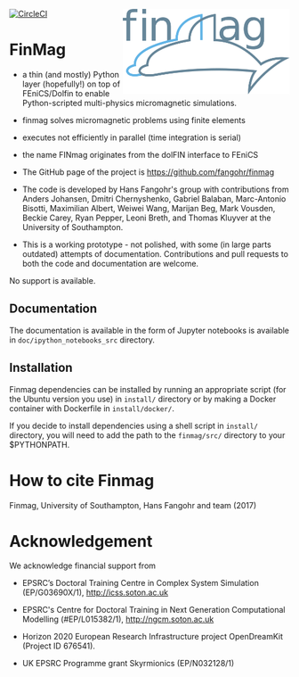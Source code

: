[![CircleCI](https://circleci.com/gh/fangohr/finmag.svg?style=svg&circle-token=6e89ca6e2d8bb3dadd4ac9ec84bec71d91336f9c)](https://circleci.com/gh/fangohr/finmag)
<img src="https://raw.githubusercontent.com/fangohr/finmag/master/logos/finmag_logo.png?token=AER_n7rOxFgGQjsrubTgTikaiAL0v906ks5ZUP5ZwA%3D%3D" width="300" align="right">

FinMag
======

- a thin (and mostly) Python layer (hopefully!) on top of
FEniCS/Dolfin to enable Python-scripted multi-physics micromagnetic
simulations.

- finmag solves micromagnetic problems using finite elements

- executes not efficiently in parallel (time integration is serial)

- the name FINmag originates from the dolFIN interface to FEniCS

- The GitHub page of the project is https://github.com/fangohr/finmag

- The code is developed by Hans Fangohr's group with contributions from
  Anders Johansen, Dmitri Chernyshenko, Gabriel Balaban, Marc-Antonio
  Bisotti, Maximilian Albert, Weiwei Wang, Marijan Beg, Mark Vousden,
  Beckie Carey, Ryan Pepper, Leoni Breth, and Thomas Kluyver at the
  University of Southampton.


- This is a working prototype - not polished, with some (in large parts
  outdated) attempts of documentation. Contributions and pull requests
  to both the code and documentation are welcome.

No support is available.


Documentation
-------------
The documentation is available in the form of Jupyter notebooks is
available in `doc/ipython_notebooks_src` directory.


Installation
------------
Finmag dependencies can be installed by running an appropriate script
(for the Ubuntu version you use) in `install/` directory or by making
a Docker container with Dockerfile in `install/docker/`.


If you decide to install dependencies using a shell script in
`install/` directory, you will need to add the path to the
`finmag/src/` directory to your $PYTHONPATH.


# How to cite Finmag

Finmag, University of Southampton, Hans Fangohr and team (2017)

# Acknowledgement

We acknowledge financial support from

- EPSRC’s Doctoral Training Centre in Complex System Simulation
  (EP/G03690X/1), http://icss.soton.ac.uk

- EPSRC's Centre for Doctoral Training in Next Generation
Computational Modelling (#EP/L015382/1), http://ngcm.soton.ac.uk

- Horizon 2020 European Research Infrastructure project OpenDreamKit
  (Project ID 676541).

- UK EPSRC Programme grant Skyrmionics (EP/N032128/1)
